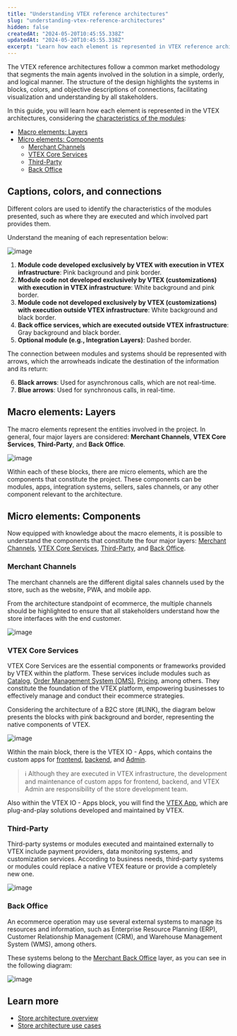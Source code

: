 ```yaml
---
title: "Understanding VTEX reference architectures"
slug: "understanding-vtex-reference-architectures"
hidden: false
createdAt: "2024-05-20T10:45:55.338Z"
updatedAt: "2024-05-20T10:45:55.338Z"
excerpt: "Learn how each element is represented in VTEX reference architectures."
---
```


The VTEX reference architectures follow a common market methodology that segments the main agents involved in the solution in a simple, orderly, and logical manner. The structure of the design highlights the systems in blocks, colors, and objective descriptions of connections, facilitating visualization and understanding by all stakeholders.

In this guide, you will learn how each element is represented in the VTEX architectures, considering the [characteristics of the modules](captions-colors-and-connections):

  - [Macro elements: Layers](#macro-elements-layers)
  - [Micro elements: Components](#micro-elements-components)
    - [Merchant Channels](#merchant-channels)
    - [VTEX Core Services](#vtex-core-services)
    - [Third-Party](#third-party)
    - [Back Office](#back-office)

## Captions, colors, and connections

Different colors are used to identify the characteristics of the modules presented, such as where they are executed and which involved part provides them.

Understand the meaning of each representation below:

![image](https://cdn.jsdelivr.net/gh/vtexdocs/dev-portal-content@main/docs/guides/VTEX-Platform-Overview/Store-architecture/legend-and-colors.jpg)

1. **Module code developed exclusively by VTEX with execution in VTEX infrastructure**: Pink background and pink border.
2. **Module code not developed exclusively by VTEX (customizations) with execution in VTEX infrastructure**: White background and pink border.
3. **Module code not developed exclusively by VTEX (customizations) with execution outside VTEX infrastructure**: White background and black border.
4. **Back office services, which are executed outside VTEX infrastructure**: Gray background and black border.
5. **Optional module (e.g., Integration Layers)**: Dashed border.

The connection between modules and systems should be represented with arrows, which the arrowheads indicate the destination of the information and its return:

6. **Black arrows**: Used for asynchronous calls, which are not real-time.
7. **Blue arrows**: Used for synchronous calls, in real-time.

## Macro elements: Layers

The macro elements represent the entities involved in the project. In general, four major layers are considered: **Merchant Channels**, **VTEX Core Services**, **Third-Party**, and **Back Office**.

![image](https://cdn.jsdelivr.net/gh/vtexdocs/dev-portal-content@main/docs/guides/VTEX-Platform-Overview/Store-architecture/macro-elements-layers.jpg)

Within each of these blocks, there are micro elements, which are the components that constitute the project. These components can be modules, apps, integration systems, sellers, sales channels, or any other component relevant to the architecture.

## Micro elements: Components

Now equipped with knowledge about the macro elements, it is possible to understand the components that constitute the four major layers: [Merchant Channels](#merchant-channels), [VTEX Core Services](#vtex-core-services), [Third-Party](#third-party), and [Back Office](#back-office).

### Merchant Channels

The merchant channels are the different digital sales channels used by the store, such as the website, PWA, and mobile app.

From the architecture standpoint of ecommerce, the multiple channels should be highlighted to ensure that all stakeholders understand how the store interfaces with the end customer.

![image](https://cdn.jsdelivr.net/gh/vtexdocs/dev-portal-content@main/docs/guides/VTEX-Platform-Overview/Store-architecture/merchant-channels.jpg)

### VTEX Core Services

VTEX Core Services are the essential components or frameworks provided by VTEX within the platform. These services include modules such as [Catalog](https://developers.vtex.com/docs/guides/catalog-overview), [Order Management System (OMS)](https://developers.vtex.com/docs/guides/orders-overview), [Pricing](https://developers.vtex.com/docs/guides/pricing-overview), among others. They constitute the foundation of the VTEX platform, empowering businesses to effectively manage and conduct their ecommerce strategies.

Considering the architecture of a B2C store (#LINK), the diagram below presents the blocks with pink background and border, representing the native components of VTEX.

![image](https://cdn.jsdelivr.net/gh/vtexdocs/dev-portal-content@main/docs/guides/VTEX-Platform-Overview/Store-architecture/vtex-core-services.jpg)

Within the main block, there is the VTEX IO - Apps, which contains the custom apps for [frontend](https://developers.vtex.com/docs/guides/vtex-io-documentation-1-developing-storefront-apps-using-react-and-vtex-io), [backend](https://developers.vtex.com/docs/guides/developing-services-on-vtex-io), and [Admin](https://learn.vtex.com/docs/course-admin-lang-en).

>ℹ️ Although they are executed in VTEX infrastructure, the development and maintenance of custom apps for frontend, backend, and VTEX Admin are responsibility of the store development team.

Also within the VTEX IO - Apps block, you will find the [VTEX App](https://developers.vtex.com/docs/vtex-io-apps), which are plug-and-play solutions developed and maintained by VTEX.

### Third-Party

Third-party systems or modules executed and maintained externally to VTEX include payment providers, data monitoring systems, and customization services. According to business needs, third-party systems or modules could replace a native VTEX feature or provide a completely new one.

![image](https://cdn.jsdelivr.net/gh/vtexdocs/dev-portal-content@main/docs/guides/VTEX-Platform-Overview/Store-architecture/third-party.jpg)

### Back Office

An ecommerce operation may use several external systems to manage its resources and information, such as Enterprise Resource Planning (ERP), Customer Relationship Management (CRM), and Warehouse Management System (WMS), among others.

These systems belong to the [Merchant Back Office](https://developers.vtex.com/docs/guides/erp-integration-guide) layer, as you can see in the following diagram:

![image](https://cdn.jsdelivr.net/gh/vtexdocs/dev-portal-content@main/docs/guides/VTEX-Platform-Overview/Store-architecture/back-office.jpg)

## Learn more

- [Store architecture overview](#LINK)
- [Store architecture use cases](#LINK)
